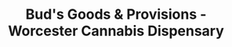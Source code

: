 ---
title: "Bud's Goods & Provisions - Worcester Cannabis Dispensary"
url: /worcester/buds-goods-and-provisions-worcester-cannabis-dispensary/
shop: cannabis
---